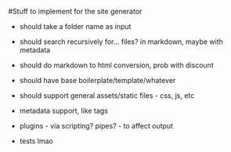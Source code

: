 #Stuff to implement for the site generator

* should take a folder name as input
* should search recursively for... files? in markdown, maybe with metadata
* should do markdown to html conversion, prob with discount
* should have base boilerplate/template/whatever
* should support general assets/static files - css, js, etc

* metadata support, like tags
* plugins - via scripting? pipes? - to affect output

* tests lmao
